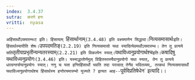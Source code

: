 ```yaml
---
index:  3.4.37
sutra:  करणे हनः
vritti:  nyasa
---
```


`अहिंसार्थोऽयमारम्भःट इति। हिंसायाम् `हिंसार्थानाम्` (3.4.48) इति वक्ष्यमाणेन सिद्धत्वा। `नित्यसमासार्थः` इति। हिंसार्थस्यापीति शेषः। `उपपदमतिङ्` (2.2.19) इति नित्यसमासो यथा स्यादित्येवमर्थोऽयमारम्भः। तेन तु प्रत्यये सति `तृतीयाप्रभृतीन्यन्यतरस्याम्` (2.2.21) इति विकल्पेन स्यात्। `यथाविध्यनुप्रयोगार्थश्च` इति। `कषादिषु यथाविध्यनुप्रयोगः` (3.4.46) इति। यस्माद्धातोर्णमुल् विहितस्तस्यैवानुप्रयोगो यथा स्यात्, तेन तु प्रत्यये धात्वन्तर्सयानुप्रयोगः स्यात्।
ननु च यता हन्तिहिंसार्थो भवति तदा परत्वात् तेनैव भवितव्यम्, तत्कथं नित्यसमासार्थो यथाविध्यनुप्रयोगार्थश्च हिंसार्थस्य हन्तेरयमारम्भो युज्यते ? इत्यत आह-- `पूर्वविप्रतिषेधेन` इत्यादि।।

